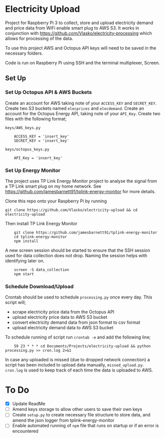 # Electricity Upload

Project for Raspberry Pi 3 to collect, store and upload electricity demand and price data from WiFi enable smart plug to AWS S3. It works in conjunction with https://github.com/Vlasko/electricity-processing which allows for processing of the data.

To use this project AWS and Octopus API keys will need to be saved in the necessary folders.

Code is run on Raspberry Pi using SSH and the terminal multiplexer, Screen.

## Set Up
### Set Up Octopus API & AWS Buckets
Create an account for AWS taking note of your `ACCESS_KEY` and `SECRET_KEY`. Create two S3 buckets named `elecprices` and `elecdemand`. Create an account for the Octopus Energy API, taking note of your `API_Key`. Create two files with the following format;

    keys/AWS_keys.py
```
    ACCESS_KEY = 'insert_key'
    SECRET_KEY = 'insert_key'
```

    keys/octopus_keys.py
```
    API_Key = 'insert_key'
```
### Set Up Energy Monitor
The project uses TP Link Energy Monitor project to analyse the signal from a TP Link smart plug on my home network. See https://github.com/jamesbarnett91/tplink-energy-monitor for more details.

Clone this repo onto your Raspberry Pi by running

```
git clone https://github.com/Vlasko/electricity-upload && cd electricity-upload
```

Then install TP Link Energy Monitor

```   
    git clone https://github.com/jamesbarnett91/tplink-energy-monitor
    cd tplink-energy-monitor
    npm install
```

A new screen session should be started to ensure that the SSH session used for data collection does not drop. Naming the session helps with identifying later on.

```
    screen -S data_collection
    npm start
```
### Schedule Download/Upload
Crontab should be used to schedule `processing.py` once every day. This script will;
- scrape electricity price data from the Octopus API
- upload electricity price data to AWS S3 bucket
- convert electricity demand data from json format to csv format
- upload electricity demand data to AWS S3 bucket

To schedule running of script run `crontab -e` and add the following line;
```
    59 23 * * * cd Documents/Projects/electricity-upload && python processing.py >> cron.log 2>&1
```

In case any uploaded is missed (due to dropped network connection) a script has been included to upload data manually, `missed_upload.py`. `cron.log` is used to keep track of each time the data is uploaded to AWS.

# To Do
- [x] Update ReadMe
- [ ] Amend keys storage to allow other users to save their own keys
- [ ] Create `setup.py` to create necessary file structure to store data, and amend the json logger from tplink-energy-monitor
- [ ] Enable automated running of `npm` file that runs on startup or if an error is encountered
